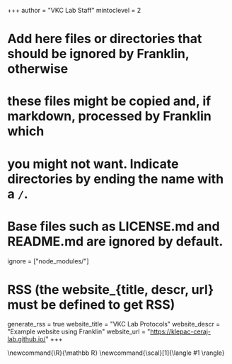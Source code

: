 <!--
Add here global page variables to use throughout your website.
-->
+++
author = "VKC Lab Staff"
mintoclevel = 2

# Add here files or directories that should be ignored by Franklin, otherwise
# these files might be copied and, if markdown, processed by Franklin which
# you might not want. Indicate directories by ending the name with a `/`.
# Base files such as LICENSE.md and README.md are ignored by default.

ignore = ["node_modules/"]

# RSS (the website_{title, descr, url} must be defined to get RSS)
generate_rss = true
website_title = "VKC Lab Protocols"
website_descr = "Example website using Franklin"
website_url   = "https://klepac-ceraj-lab.github.io/"
+++

<!--
Add here global latex commands to use throughout your pages.
-->
\newcommand{\R}{\mathbb R}
\newcommand{\scal}[1]{\langle #1 \rangle}
